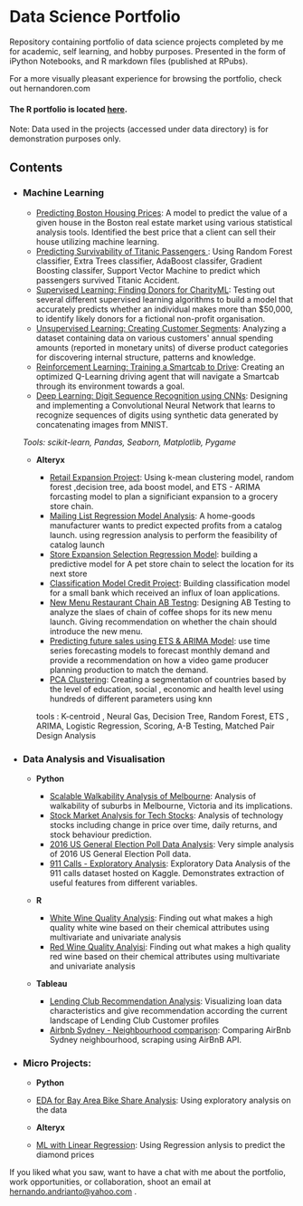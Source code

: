 # Data Science Portfolio

Repository containing portfolio of data science projects completed by me for academic, self learning, and hobby purposes. Presented in the form of iPython Notebooks, and R markdown files (published at RPubs).

For a more visually pleasant experience for browsing the portfolio, check out hernandoren.com

#### The R portfolio is located [here](http://rpubs.com/Hernando23).

Note: Data used in the projects (accessed under data directory) is for demonstration purposes only.

## Contents

- ### Machine Learning

	- [Predicting Boston Housing Prices](https://github.com/sajal2692/data-science-portfolio/blob/master/boston_housing/boston_housing.ipynb): A model to predict the value of a given house in the Boston real estate market using various statistical analysis tools. Identified the best price that a client can sell their house utilizing machine learning.
	- [Predicting Survivability of Titanic Passengers ](https://github.com/sajal2692/data-science-portfolio/blob/master/Titanic%20Dataset%20-%20Exploratory%20Analysis.ipynb): Using Random Forest classifier,  Extra Trees classifier, AdaBoost classifer, Gradient Boosting classifer, Support Vector Machine to predict which passengers survived Titanic Accident.
	- [Supervised Learning: Finding Donors for CharityML](https://github.com/sajal2692/data-science-portfolio/blob/master/finding_donors/finding_donors.ipynb): Testing out several different supervised learning algorithms to build a model that accurately predicts whether an individual makes more than $50,000, to identify likely donors for a fictional non-profit organisation.
	- [Unsupervised Learning: Creating Customer Segments](https://github.com/sajal2692/data-science-portfolio/blob/master/customer_segments/customer_segments.ipynb): Analyzing a dataset containing data on various customers' annual spending amounts (reported in monetary units) of diverse product categories for discovering internal structure, patterns and knowledge.
	- [Reinforcement Learning: Training a Smartcab to Drive](https://github.com/sajal2692/Training-a-Smartcab-to-Drive): Creating an optimized Q-Learning driving agent that will navigate a Smartcab through its environment towards a goal.
	- [Deep Learning: Digit Sequence Recognition using CNNs](https://github.com/sajal2692/data-science-portfolio/blob/master/digit_recognition-mnist-sequence.ipynb):  Designing and implementing a Convolutional Neural Network that learns to recognize sequences of digits using synthetic data generated by concatenating images from MNIST.

	_Tools: scikit-learn, Pandas, Seaborn, Matplotlib, Pygame_ 

	- __Alteryx__
		- [Retail Expansion Project](https://github.com/Hernando23/Data-Science-Portfolio/blob/master/Alteryx%20Projects%20/P8-Final/7-combining-predictive-techniques.ipynb): Using k-mean clustering model, random forest ,decision tree, ada boost model, and ETS - ARIMA forcasting model to plan a significiant expansion to a grocery store chain. 
		- [Mailing List Regression Model Analysis](https://github.com/Hernando23/Data-Science-Portfolio/blob/master/Alteryx%20Projects%20/P1-%20Mailing%20List%20Regression%20Model%20Analysis/1.2-predicting-catalog-demand.ipynb): A home-goods manufacturer wants to predict expected profits from a catalog launch. using regression analysis to perform the feasibility of catalog launch
		- [Store Expansion Selection Regression Model](https://github.com/Hernando23/Data-Science-Portfolio/blob/master/Alteryx%20Projects%20/P2-%20Store%20Expansion%20Selection%20Regression%20Model/2.1-data-cleanup.ipynb): building a predictive model for A pet store chain to  select the location for its next store
		- [Classification Model Credit Project](https://github.com/Hernando23/Data-Science-Portfolio/blob/master/Alteryx%20Projects%20/P4-%20Classification%20Model%20Credit%20Project/4-predicting-default-risk.ipynb): Building classification model for a small bank which received an influx of loan applications. 
		- [New Menu Restaurant Chain AB Testng](https://github.com/Hernando23/Data-Science-Portfolio/blob/master/Alteryx%20Projects%20/P5%20-%20New%20Menu%20Restaurant%20AB%20Testing/5-AB-test-a-new-menu-launch.ipynb): Designing AB Testing to analyze the slaes of chain of coffee shops for its new menu launch. Giving recommendation on whether the chain should introduce the new menu. 
		- [Predicting future sales using ETS & ARIMA Model](https://github.com/Hernando23/Data-Science-Portfolio/blob/master/Alteryx%20Projects%20/P6-%20Predicting%20future%20sales%20using%20ETS%20%26%20ARIMA%20Model/6-forecast-video-game-sales.ipynb): use time series forecasting models to forecast monthly demand and provide a recommendation on how a video game producer planning production to match the demand.
		- [PCA Clustering](insert_link): Creating a segmentation of countries based by the level of education, social , economic and health level using hundreds of different parameters using knn 

		tools : K-centroid , Neural Gas, Decision Tree, Random Forest, ETS , ARIMA, Logistic Regression, Scoring, A-B Testing, Matched Pair Design Analysis



- ### Data Analysis and Visualisation
	- __Python__
		- [Scalable Walkability Analysis of Melbourne](https://github.com/sajal2692/Scalable-Walkability-Analysis-of-Melbourne): Analysis of walkability of suburbs in Melbourne, Victoria and its implications.
		- [Stock Market Analysis for Tech Stocks](https://github.com/sajal2692/data-science-portfolio/blob/master/Stock%20Market%20Analysis%20for%20Tech%20Stocks.ipynb): Analysis of technology stocks including change in price over time, daily returns, and stock behaviour prediction.
		- [2016 US General Election Poll Data Analysis](https://github.com/sajal2692/data-science-portfolio/blob/master/2016%20General%20Election%20Poll%20Analysis.ipynb): Very simple analysis of 2016 US General Election Poll data.
		- [911 Calls - Exploratory Analysis](https://github.com/sajal2692/data-science-portfolio/blob/master/911%20Calls%20-%20Exploratory%20Analysis.ipynb): Exploratory Data Analysis of the 911 calls dataset hosted on Kaggle. Demonstrates extraction of useful features from different variables.

	- __R__
		- [White Wine Quality Analysis](http://rpubs.com/Hernando23/330833): Finding out what makes a high quality white wine based on their chemical attributes using multivariate and univariate analysis
		- [Red Wine Quality Analyisi](http://rpubs.com/Hernando23/330829): Finding out what makes a high quality red wine based on their chemical attributes using multivariate and univariate analysis

	
	- __Tableau__	
		- [Lending Club Recommendation Analysis](https://public.tableau.com/profile/hernando4174#!/vizhome/LendingClub-HernandoA_W_Renv3/Q1_LoanStatusDashboard_1): Visualizing loan data characteristics and give recommendation according the current landscape of Lending Club Customer profiles
		- [Airbnb Sydney - Neighbourhood comparison](https://public.tableau.com/profile/hernando4174#!/vizhome/AirbnbSydney_2/Dashboard1): Comparing AirBnb Sydney neighbourhood, scraping using AirBnB API.

- ### Micro Projects: 

	- __Python__
	- [EDA for Bay Area Bike Share Analysis](https://github.com/Hernando23/Data-Science-Portfolio/blob/master/Data%20Analyst%20Nanodegree/Bay%20Area%20Bike%20Sharing%20Analysis/Bay_Area_Bike_Share_Analysis%20Hernando.ipynb): Using exploratory analysis on the data

	- __Alteryx__
	- [ML with Linear Regression](https://github.com/Hernando23/Data-Science-Portfolio/blob/master/Alteryx%20Projects%20/P0-%20Predicting%20Diamond%20Prices/1.1-predicting-diamond-price.ipynb): Using Regression anlysis to predict the diamond prices


If you liked what you saw, want to have a chat with me about the portfolio, work opportunities, or collaboration, shoot an email at hernando.andrianto@yahoo.com . 
